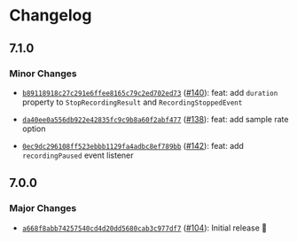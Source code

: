 # Changelog

## 7.1.0

### Minor Changes

- [`b89118918c27c291e6ffee8165c79c2ed702ed73`](https://github.com/capawesome-team/capacitor-plugins-sponsorware/commit/b89118918c27c291e6ffee8165c79c2ed702ed73) ([#140](https://github.com/capawesome-team/capacitor-plugins-sponsorware/pull/140)): feat: add `duration` property to `StopRecordingResult` and `RecordingStoppedEvent`

- [`da40ee0a556db922e42835fc9c9b8a60f2abf477`](https://github.com/capawesome-team/capacitor-plugins-sponsorware/commit/da40ee0a556db922e42835fc9c9b8a60f2abf477) ([#138](https://github.com/capawesome-team/capacitor-plugins-sponsorware/pull/138)): feat: add sample rate option

- [`0ec9dc296108ff523ebbb1129fa4adbc8ef789bb`](https://github.com/capawesome-team/capacitor-plugins-sponsorware/commit/0ec9dc296108ff523ebbb1129fa4adbc8ef789bb) ([#142](https://github.com/capawesome-team/capacitor-plugins-sponsorware/pull/142)): feat: add `recordingPaused` event listener

## 7.0.0

### Major Changes

- [`a668f8abb74257540cd4d20dd5680cab3c977df7`](https://github.com/capawesome-team/capacitor-plugins-sponsorware/commit/a668f8abb74257540cd4d20dd5680cab3c977df7) ([#104](https://github.com/capawesome-team/capacitor-plugins-sponsorware/pull/104)): Initial release 🎉
